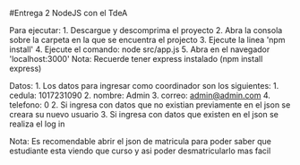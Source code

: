#Entrega 2 NodeJS con el TdeA

Para ejecutar:
    1. Descargue y descomprima el proyecto
    2. Abra la consola sobre la carpeta en la que se encuentra el projecto
    3. Ejecute la linea 'npm install'
    4. Ejecute el comando: node src/app.js
    5. Abra en el navegador 'localhost:3000'
    Nota: Recuerde tener express instalado (npm install express)

Datos:
    1. Los datos para ingresar como coordinador son los siguientes:
        1. cedula: 1017231090
        2. nombre: Admin
        3. correo: admin@admin.com
        4. telefono: 0
    2. Si ingresa con datos que no existian previamente en el json se creara su nuevo usuario
    3. Si ingresa con datos que existen en el json se realiza el log in
    
Nota: Es recomendable abrir el json de matricula para poder saber que estudiante esta viendo que curso y asi poder desmatricularlo mas facil

